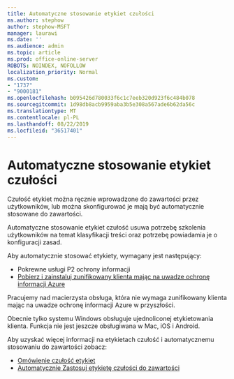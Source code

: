 ```yaml
---
title: Automatyczne stosowanie etykiet czułości
ms.author: stephow
author: stephow-MSFT
manager: laurawi
ms.date: ''
ms.audience: admin
ms.topic: article
ms.prod: office-online-server
ROBOTS: NOINDEX, NOFOLLOW
localization_priority: Normal
ms.custom:
- "1737"
- "9000181"
ms.openlocfilehash: b095426d780033f6c1c7eeb320d923f6c484b078
ms.sourcegitcommit: 1d98db8acb9959aba3b5e308a567ade6b62da56c
ms.translationtype: MT
ms.contentlocale: pl-PL
ms.lasthandoff: 08/22/2019
ms.locfileid: "36517401"
---
```

# <a name="auto-apply-sensitivity-labels"></a>Automatyczne stosowanie etykiet czułości

Czułość etykiet można ręcznie wprowadzone do zawartości przez użytkowników, lub można skonfigurować je mają być automatycznie stosowane do zawartości.

Automatyczne stosowanie etykiet czułość usuwa potrzebę szkolenia użytkowników na temat klasyfikacji treści oraz potrzebę powiadamia je o konfiguracji zasad.

Aby automatycznie stosować etykiety, wymagany jest następujący:

- Pokrewne usługi P2 ochrony informacji
- [Pobierz i zainstaluj zunifikowany klienta mając na uwadze ochronę informacji Azure](https://docs.microsoft.com/azure/information-protection/rms-client/install-unifiedlabelingclient-app)

Pracujemy nad macierzysta obsługa, która nie wymaga zunifikowany klienta mając na uwadze ochronę informacji Azure w przyszłości.

Obecnie tylko systemu Windows obsługuje ujednoliconej etykietowania klienta.  Funkcja nie jest jeszcze obsługiwana w Mac, iOS i Android.

Aby uzyskać więcej informacji na etykietach czułość i automatycznemu stosowaniu do zawartości zobacz:

- [Omówienie czułość etykiet](https://docs.microsoft.com/office365/securitycompliance/sensitivity-labels)
- [Automatycznie Zastosuj etykietę czułości do zawartości](https://docs.microsoft.com/office365/securitycompliance/apply_sensitivity_label_automatically)